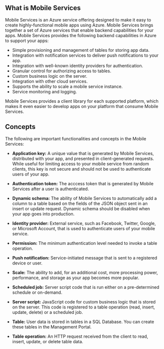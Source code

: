 ## <a name="what-is"></a>What is Mobile Services

Mobile Services is an Azure service offering designed to make it easy to create highly-functional mobile apps using Azure. Mobile Services brings together a set of Azure services that enable backend capabilities for your apps. Mobile Services provides the following backend capabilities in Azure to support your apps: 

+ Simple provisioning and management of tables for storing app data. 
+ Integration with notification services to deliver push notifications to your app.
+ Integration with well-known identity providers for authentication.
+ Granular control for authorizing access to tables.
+ Custom business logic on the server.
+ Integration with other cloud services.
+ Supports the ability to scale a mobile service instance.
+ Service monitoring and logging.

Mobile Services provides a client library for each supported platform, which makes it even easier to develop apps on your platform that consume Mobile Services.

## <a name="concepts"> </a>Concepts

The following are important functionalities and concepts in the Mobile Services:

<!--![1][1]-->

+ **Application key:** A unique value that is generated by Mobile Services, distributed with your app, and presented in client-generated requests. While useful for limiting access to your mobile service from random clients, this key is not secure and should not be used to authenticate users of your app.    

+ **Authentication token:** The acccess token that is generated by Mobile Services after a user is authenticated.

+ **Dynamic schema:** The ability of Mobile Services to automatically add a column to a table based on the fields of the JSON object sent in an insert or update request. Dynamic schema should be disabled when your app goes into production. 

+ **Identity provider:** External service, such as Facebook, Twitter, Google, or Microsoft Account, that is used to authenticate users of your mobile service.

+ **Permission:** The minimum authentication level needed to invoke a table operation.  

+ **Push notification:** Service-initiated message that is sent to a registered device or user.

+ **Scale:** The ability to add, for an additional cost, more processing power, performance, and storage as your app becomes more popular.

+ **Scheduled job:** Server script code that is run either on a pre-determined schedule or on-demand.

+ **Server script:** JavaScript code for custom business logic that is stored on the server. This code is registered to a table operation (read, insert, update, delete) or a scheduled job. 

+ **Table:** User data is stored in tables in a SQL Database. You can create these tables in the Management Portal.

+ **Table operation:** An HTTP request received from the client to read, insert, update, or delete table data.


<!-- Images. -->


  
